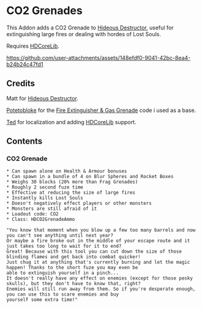 # CO2 Grenades

This Addon adds a CO2 Grenade to [Hideous Destructor](https://codeberg.org/mc776/HideousDestructor), useful for extinguishing large fires or dealing with hordes of Lost Souls.

Requires [HDCoreLib](https://github.com/HDest-Community/hdest-core-lib).

https://github.com/user-attachments/assets/148efdf0-9041-42bc-8ea4-b24b24c47fd1

## Credits

Matt for [Hideous Destructor](https://codeberg.org/mc776/HideousDestructor).

[Potetobloke](https://github.com/Potetobloke) for the [Fire Extinguisher & Gas Grenade](https://github.com/Potetobloke/PB_HDAddon_Bangers-And-Mash) code i used as a base.

[Ted](https://github.com/tedthepraimortis) for localization and adding [HDCoreLib](https://github.com/HDest-Community/hdest-core-lib) support.

## Contents

### CO2 Grenade

    * Can spawn alone on Health & Armour bonuses
    * Can spawn in a bundle of 4 on Blur Spheres and Rocket Boxes
    * Weighs 30 blocks (20% more than Frag Grenades)
    * Roughly 2 second fuze time
    * Effective at reducing the size of large fires
    * Instantly kills Lost Souls
    * Doesn't negatively effect players or other monsters
    * Monsters are still afraid of it
    * Loadout code: CO2
    * Class: HDCO2GrenadeAmmo

    "You know that moment when you blow up a few too many barrels and now you can't see anything until next year?
    Or maybe a fire broke out in the middle of your escape route and it just takes too long to wait for it to end?
    Great! Because with this tool you can cut down the size of those blinding flames and get back into combat quicker!
    Just chug it at anything that's currently burning and let the magic happen! Thanks to the short fuze you may even be
    able to extinguish yourself in a pinch...
    It doesn't really have any effect on enemies (except for those pesky skulls), but they don't have to know that, right?
    Enemies will still run away from them. So if you're desperate enough, you can use this to scare enemies and buy
    yourself some extra time!"
